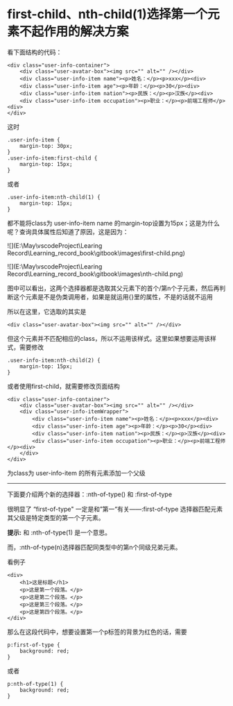 # first-child、nth-child(1)选择第一个元素不起作用的解决方案

看下面结构的代码：

```
<div class="user-info-container">
	<div class="user-avatar-box"><img src="" alt="" /></div>
	<div class="user-info-item name"><p>姓名：</p><p>xxx</p><div>
	<div class="user-info-item age"><p>年龄：</p><p>30</p><div>
	<div class="user-info-item nation"><p>民族：</p><p>汉族</p><div>
	<div class="user-info-item occupation"><p>职业：</p><p>前端工程师</p><div>
</div>
```

这时

```
.user-info-item {
	margin-top: 30px;
}
.user-info-item:first-child {
	margin-top: 15px;
}
```

或者

```
.user-info-item:nth-child(1) {
	margin-top: 15px;
}
```

都不能将class为 user-info-item name 的margin-top设置为15px；这是为什么呢？查询具体属性后知道了原因，这是因为：



![](E:\May\vscodeProject\Learing Record\Learning_record\_book\gitbook\images\first-child.png)



![](E:\May\vscodeProject\Learing Record\Learning_record\_book\gitbook\images\nth-child.png)



图中可以看出，这两个选择器都是选取其父元素下的首个/第n个子元素，然后再判断这个元素是不是伪类调用者，如果是就运用{}里的属性，不是的话就不运用

所以在这里，它选取的其实是

```
<div class="user-avatar-box"><img src="" alt="" /></div>
```

但这个元素并不匹配相应的class，所以不运用该样式。这里如果想要运用该样式，需要修改

```
.user-info-item:nth-child(2) {
	margin-top: 15px;
}
```

或者使用first-child，就需要修改页面结构

```
<div class="user-info-container">
	<div class="user-avatar-box"><img src="" alt="" /></div>
	<div class="user-info-itemWrapper">
		<div class="user-info-item name"><p>姓名：</p><p>xxx</p><div>
		<div class="user-info-item age"><p>年龄：</p><p>30</p><div>
		<div class="user-info-item nation"><p>民族：</p><p>汉族</p><div>
		<div class="user-info-item occupation"><p>职业：</p><p>前端工程师</p><div>
	</div>
</div>
```

为class为 user-info-item 的所有元素添加一个父级<div class="user-info-itemWrapper">



------

下面要介绍两个新的选择器：:nth-of-type() 和 :first-of-type

很明显了 “first-of-type" 一定是和”第一“有关——:first-of-type 选择器匹配元素其父级是特定类型的第一个子元素。

**提示:** 和 :nth-of-type(1) 是一个意思。

而，:nth-of-type(n)选择器匹配同类型中的第n个同级兄弟元素。

看例子

```
<div>
    <h1>这是标题</h1>
    <p>这是第一个段落。</p>
    <p>这是第二个段落。</p>
    <p>这是第三个段落。</p>
    <p>这是第四个段落。</p>
</div>
```

那么在这段代码中，想要设置第一个p标签的背景为红色的话，需要

```
p:first-of-type {
	background: red;
}
```

或者

```
p:nth-of-type(1) {
	background: red;
}
```

